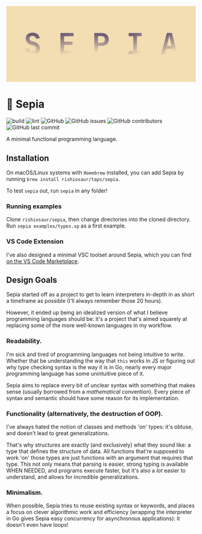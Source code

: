 ![](assets/banner.svg)
# 🌇 Sepia
![build](https://github.com/rishiosaur/sepia/workflows/build/badge.svg)
![lint](https://github.com/rishiosaur/sepia/workflows/lint/badge.svg)
![GitHub](https://img.shields.io/github/license/rishiosaur/sepia)
![GitHub issues](https://img.shields.io/github/issues/rishiosaur/sepia)
![GitHub contributors](https://img.shields.io/github/contributors/rishiosaur/sepia)
![GitHub last commit](https://img.shields.io/github/last-commit/rishiosaur/sepia)

A minimal functional programming language.

## Installation

On macOS/Linux systems with `Homebrew` installed, you can add Sepia by running `brew install rishiosaur/taps/sepia`.

To test `sepia` out, run `sepia` in any folder!

### Running examples

Clone `rishiosaur/sepia`, then change directories into the cloned directory. Run `sepia examples/types.sp` as a first example.

### VS Code Extension

I've also designed a minimal VSC toolset around Sepia, which you can find [on the VS Code Marketplace](https://marketplace.visualstudio.com/items?itemName=rishiosaur.sepia).

## Design Goals
Sepia started off as a project to get to learn interpreters in-depth in as short a timeframe as possible (I'll always remember those 20 hours).

However, it ended up being an idealized version of what I believe programming languages should be: it's a project that's aimed squarely at replacing some of the more well-known languages in my workflow.

### Readability.

I'm sick and tired of programming languages not being intuitive to write. Whether that be understanding the way that `this` works in JS or figuring out why type checking syntax is the way it is in Go, nearly every major programming language has some unintuitive piece of it.

Sepia aims to replace every bit of unclear syntax with something that makes sense (usually borrowed from a *mathematical* convention). Every piece of syntax and semantic should have some reason for its implementation.

### Functionality (alternatively, the destruction of OOP).

I've always hated the notion of classes and methods 'on' types: it's obtuse, and doesn't lead to great generalizations.

That's why structures are exactly (and exclusively) what they sound like: a type that defines the structure of data. All functions that're supposed to work 'on' those types are just functions with an argument that requires that type. This not only means that parsing is easier, strong typing is available WHEN NEEDED, and programs execute faster, but it's also a *lot* easier to understand, and allows for incredible generalizations.

### Minimalism.

When possible, Sepia tries to reuse existing syntax or keywords, and places a focus on clever algorithmic work and efficiency (wrapping the interpreter in Go gives Sepia easy concurrency for asynchronous applications): it doesn't even have loops!